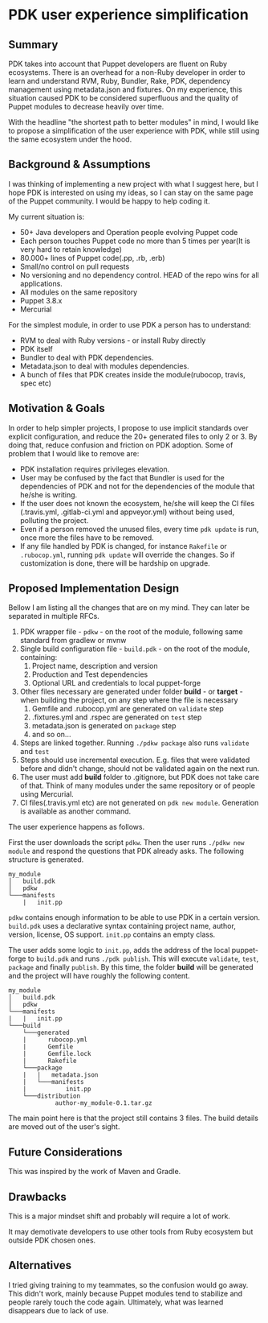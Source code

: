 # PDK user experience simplification

## Summary

PDK takes into account that Puppet developers are fluent on Ruby ecosystems.
There is an overhead for a non-Ruby developer in order to learn and understand RVM, Ruby, Bundler, Rake, PDK, dependency
management using metadata.json and fixtures. 
On my experience, this situation caused PDK to be considered superfluous and the quality of Puppet modules to decrease heavily over time.

With the headline "the shortest path to better modules" in mind, I would like to propose a simplification of the user 
experience with PDK, while still using the same ecosystem under the hood.

## Background & Assumptions

I was thinking of implementing a new project with what I suggest here, but I hope PDK is interested on using my ideas, 
so I can stay on the same page of the Puppet community. I would be happy to help coding it.

My current situation is:
- 50+ Java developers and Operation people evolving Puppet code
- Each person touches Puppet code no more than 5 times per year(It is very hard to retain knowledge)
- 80.000+ lines of Puppet code(.pp, .rb, .erb)
- Small/no control on pull requests
- No versioning and no dependency control. HEAD of the repo wins for all applications.
- All modules on the same repository
- Puppet 3.8.x
- Mercurial

For the simplest module, in order to use PDK a person has to understand:
- RVM to deal with Ruby versions - or install Ruby directly
- PDK itself
- Bundler to deal with PDK dependencies. 
- Metadata.json to deal with modules dependencies.
- A bunch of files that PDK creates inside the module(rubocop, travis, spec etc)

## Motivation & Goals

In order to help simpler projects, I propose to use implicit standards over explicit configuration, 
and reduce the 20+ generated files to only 2 or 3. By doing that, reduce confusion and friction on PDK adoption.
Some of problem that I would like to remove are:
- PDK installation requires privileges elevation.
- User may be confused by the fact that Bundler is used for the dependencies of PDK and not for the dependencies of the 
module that he/she is writing.
- If the user does not known the ecosystem, he/she will keep the CI files (.travis.yml, .gitlab-ci.yml and 
appveyor.yml) without being used, polluting the project.
- Even if a person removed the unused files, every time `pdk update` is run, once more the files have to be removed.
- If any file handled by PDK is changed, for instance `Rakefile` or `.rubocop.yml`, running `pdk update` will override 
the changes. So if customization is done, there will be hardship on upgrade.

## Proposed Implementation Design

Bellow I am listing all the changes that are on my mind. They can later be separated in multiple RFCs.

1. PDK wrapper file - `pdkw` - on the root of the module, following same standard from gradlew or mvnw
1. Single build configuration file - `build.pdk` - on the root of the module, containing:
   1. Project name, description and version
   1. Production and Test dependencies
   1. Optional URL and credentials to local puppet-forge
1. Other files necessary are generated under folder **build** - or **target** - when building the project, on any step where the file is necessary
   1. Gemfile and .rubocop.yml are generated on `validate` step
   1. .fixtures.yml and .rspec are generated on `test` step
   1. metadata.json is generated on `package` step
   1. and so on...
1. Steps are linked together. Running `./pdkw package` also runs `validate` and `test`
1. Steps should use incremental execution. E.g. files that were validated before and didn't change, should not be validated again on the next run.
1. The user must add **build** folder to .gitignore, but PDK does not take care of that. Think of many modules under the 
same repository or of people using Mercurial.
1. CI files(.travis.yml etc) are not generated on `pdk new module`. Generation is available as another command.

The user experience happens as follows.

First the user downloads the script `pdkw`.
Then the user runs `./pdkw new module` and respond the questions that PDK already asks.
The following structure is generated.

```
my_module
│   build.pdk
│   pdkw
└───manifests
    |   init.pp
```

`pdkw` contains enough information to be able to use PDK in a certain version.
`build.pdk` uses a declarative syntax containing project name, author, version, license, OS support.
`init.pp` contains an empty class.

The user adds some logic to `init.pp`, adds the address of the local puppet-forge to `build.pdk` and runs
`./pdk publish`. This will execute `validate`, `test`, `package` and finally `publish`.
By this time, the folder **build** will be generated and the project will have roughly the following content.

```
my_module
│   build.pdk
│   pdkw
└───manifests
|   |   init.pp
└───build
    └───generated
    |      rubocop.yml
    |      Gemfile
    |      Gemfile.lock
    |      Rakefile
    └───package
    |   |   metadata.json
    |   └───manifests
    |           init.pp
    └───distribution
             author-my_module-0.1.tar.gz
```

The main point here is that the project still contains 3 files. The build details are moved out of the user's sight.

## Future Considerations

This was inspired by the work of Maven and Gradle.

## Drawbacks

This is a major mindset shift and probably will require a lot of work.

It may demotivate developers to use other tools from Ruby ecosystem but outside PDK chosen ones.

## Alternatives

I tried giving training to my teammates, so the confusion would go away.
This didn't work, mainly because Puppet modules tend to stabilize and people rarely touch the code again.
Ultimately, what was learned disappears due to lack of use.